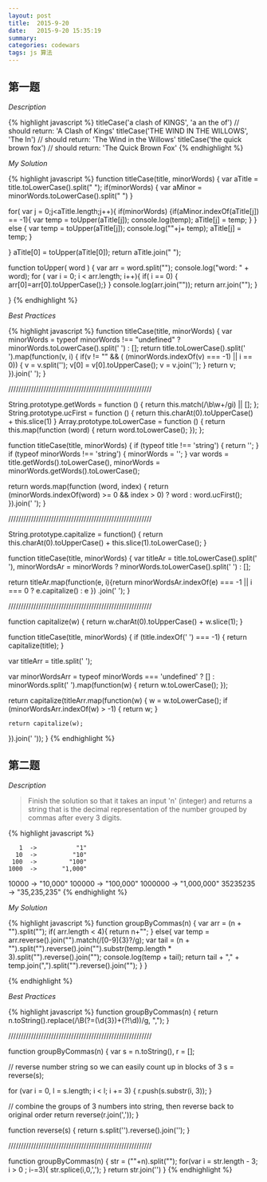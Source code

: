 ```yaml
---
layout: post
title:  2015-9-20
date:   2015-9-20 15:35:19
summary:
categories: codewars
tags: js 算法
---
```


## 第一题

*Description*

{% highlight javascript %}
titleCase('a clash of KINGS', 'a an the of') // should return: 'A Clash of Kings'
titleCase('THE WIND IN THE WILLOWS', 'The In') // should return: 'The Wind in the Willows'
titleCase('the quick brown fox') // should return: 'The Quick Brown Fox'
{% endhighlight %}

*My Solution*

{% highlight javascript %}
function titleCase(title, minorWords) {
  var aTitle = title.toLowerCase().split(" ");
  if(minorWords)
  { var aMinor = minorWords.toLowerCase().split(" ") }

  for( var j = 0;j<aTitle.length;j++){
      if(minorWords)
  {if(aMinor.indexOf(aTitle[j]) == -1){
          var temp = toUpper(aTitle[j]);
            console.log(temp);
          aTitle[j] = temp;
      }  }
     else {
 var temp = toUpper(aTitle[j]);
            console.log(""+j+ temp);
          aTitle[j] = temp;
}


}
   aTitle[0] = toUpper(aTitle[0]);
   return aTitle.join(" ");

  function toUpper( word ) {
    var arr = word.split("");
    console.log("word: " + word);
    for ( var i = 0; i < arr.length; i++){
      if( i == 0)
           { arr[0]=arr[0].toUpperCase();}
      }
console.log(arr.join(""));
      return arr.join("");
    }


}
{% endhighlight %}

*Best Practices*

{% highlight javascript %}
function titleCase(title, minorWords) {
  var minorWords = typeof minorWords !== "undefined" ? minorWords.toLowerCase().split(' ') : [];
  return title.toLowerCase().split(' ').map(function(v, i) {
    if(v != "" && ( (minorWords.indexOf(v) === -1) || i == 0)) {
      v = v.split('');
      v[0] = v[0].toUpperCase();
      v = v.join('');
    }
    return v;
  }).join(' ');
}

/////////////////////////////////////////////////////////

String.prototype.getWords = function () {
  return this.match(/\b\w+/gi) || [];
};
String.prototype.ucFirst = function () {
  return this.charAt(0).toUpperCase() + this.slice(1)
}
Array.prototype.toLowerCase = function () {
  return this.map(function (word) {
    return word.toLowerCase();
  });
};

function titleCase(title, minorWords) {
  if (typeof title !== 'string') {
    return '';
  }
  if (typeof minorWords !== 'string') {
    minorWords = '';
  }
  var
    words = title.getWords().toLowerCase(),
    minorWords = minorWords.getWords().toLowerCase();

  return words.map(function (word, index) {
    return (minorWords.indexOf(word) >= 0 && index > 0) ? word : word.ucFirst();
  }).join(' ');
}

/////////////////////////////////////////////////////////

String.prototype.capitalize = function() {
    return this.charAt(0).toUpperCase() + this.slice(1).toLowerCase();
}

function titleCase(title, minorWords) {
  var titleAr = title.toLowerCase().split(' '),
      minorWordsAr = minorWords ? minorWords.toLowerCase().split(' ') : [];

  return titleAr.map(function(e, i){return minorWordsAr.indexOf(e) === -1 || i === 0 ? e.capitalize() : e })
                .join(' ');
}

/////////////////////////////////////////////////////////

function capitalize(w) {
  return w.charAt(0).toUpperCase() + w.slice(1);
}

function titleCase(title, minorWords) {
  if (title.indexOf(' ') === -1) {
    return capitalize(title);
  }

  var titleArr = title.split(' ');

  var minorWordsArr = typeof minorWords === 'undefined' ? [] : minorWords.split(' ').map(function(w) {
    return w.toLowerCase();
  });

  return capitalize(titleArr.map(function(w) {
    w = w.toLowerCase();
    if (minorWordsArr.indexOf(w) > -1) {
      return w;
    }

    return capitalize(w);
  }).join(' '));
}
{% endhighlight %}

## 第二题

*Description*

>Finish the solution so that it takes an input 'n' (integer) and returns a string that is the decimal representation of the number grouped by commas after every 3 digits.

{% highlight javascript %}

       1  ->           "1"
      10  ->          "10"
     100  ->         "100"
    1000  ->       "1,000"
   10000  ->      "10,000"
  100000  ->     "100,000"
 1000000  ->   "1,000,000"
35235235  ->  "35,235,235"
{% endhighlight %}

*My Solution*

{% highlight javascript %}
function groupByCommas(n) {
    var arr = (n + "").split("");
    if( arr.length < 4){
        return n+"";
    }
    else{
       var temp = arr.reverse().join("").match(/[0-9]{3}?/g);
       var tail = (n + "").split("").reverse().join("").substr(temp.length * 3).split("").reverse().join("");
       console.log(temp + tail);
       return tail + "," + temp.join(",").split("").reverse().join("");
    }
}

{% endhighlight %}

*Best Practices*

{% highlight javascript %}
function groupByCommas(n) {
  return n.toString().replace(/\B(?=(\d{3})+(?!\d))/g, ",");
}

/////////////////////////////////////////////////////////

function groupByCommas(n) {
  var s = n.toString(),
      r = [];

  // reverse number string so we can easily count up in blocks of 3
  s = reverse(s);

  for (var i = 0, l = s.length; i < l; i += 3) {
    r.push(s.substr(i, 3));
  }

  // combine the groups of 3 numbers into string, then reverse back to original order
  return reverse(r.join(','));
}

function reverse(s) {
  return s.split('').reverse().join('');
}

/////////////////////////////////////////////////////////

function groupByCommas(n) {
  str = (""+n).split("");
  for(var i = str.length - 3; i > 0 ; i-=3){
     str.splice(i,0,',');
  }
  return str.join('')
}
{% endhighlight %}
